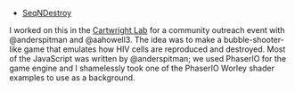  - [SeqNDestroy](https://github.com/zmertens/SeqAndDestroy)

I worked on this in the [Cartwright Lab](https://cartwrig.ht/) for a community outreach event with @anderspitman and @aahowell3. The idea was to make a bubble-shooter-like game that emulates how HIV cells are reproduced and destroyed.
Most of the JavaScript was written by @anderspitman; we used PhaserIO for the game engine and I shamelessly took one of the PhaserIO Worley shader examples to use as a background.